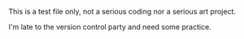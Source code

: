This is a test file only, not a serious coding nor a serious art project.

I'm late to the version control party and need some practice.
